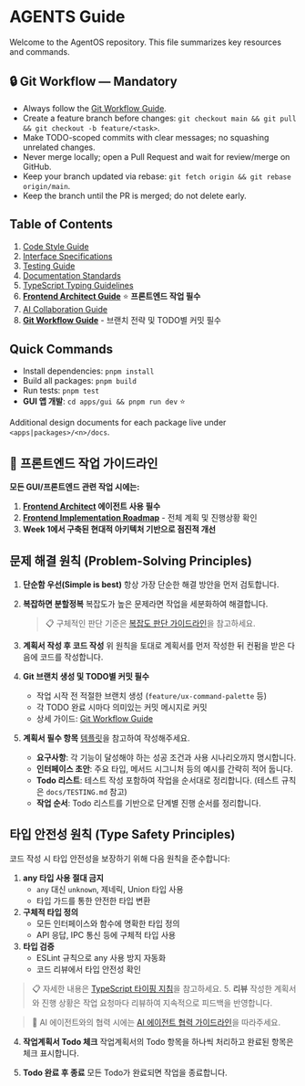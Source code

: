 # AGENTS Guide

Welcome to the AgentOS repository. This file summarizes key resources and commands.

## 🔒 Git Workflow — Mandatory

- Always follow the [Git Workflow Guide](docs/GIT_WORKFLOW_GUIDE.md).
- Create a feature branch before changes: `git checkout main && git pull && git checkout -b feature/<task>`.
- Make TODO-scoped commits with clear messages; no squashing unrelated changes.
- Never merge locally; open a Pull Request and wait for review/merge on GitHub.
- Keep your branch updated via rebase: `git fetch origin && git rebase origin/main`.
- Keep the branch until the PR is merged; do not delete early.

## Table of Contents

1. [Code Style Guide](docs/CODE_STYLE.md)
2. [Interface Specifications](docs/INTERFACE_SPEC.md)
3. [Testing Guide](docs/TESTING.md)
4. [Documentation Standards](docs/DOCUMENTATION_STANDARDS.md)
5. [TypeScript Typing Guidelines](docs/TYPESCRIPT_TYPING_GUIDELINES.md)
6. **[Frontend Architect Guide](.claude/agents/frontend-architect.md)** ⭐ **프론트엔드 작업 필수**
7. [AI Collaboration Guide](docs/AI_COLLABORATION_GUIDE.md)
8. **[Git Workflow Guide](docs/GIT_WORKFLOW_GUIDE.md)** - 브랜치 전략 및 TODO별 커밋 필수

## Quick Commands

- Install dependencies: `pnpm install`
- Build all packages: `pnpm build`
- Run tests: `pnpm test`
- **GUI 앱 개발**: `cd apps/gui && pnpm run dev` ⭐

Additional design documents for each package live under `<apps|packages>/<n>/docs`.

## 🎯 **프론트엔드 작업 가이드라인**

**모든 GUI/프론트엔드 관련 작업 시에는:**

1. **[Frontend Architect](.claude/agents/frontend-architect.md) 에이전트 사용 필수**
2. **[Frontend Implementation Roadmap](apps/gui/docs/FRONTEND_IMPLEMENTATION_ROADMAP.md)** - 전체 계획 및 진행상황 확인
3. **Week 1에서 구축된 현대적 아키텍처 기반으로 점진적 개선**

## 문제 해결 원칙 (Problem-Solving Principles)

1. **단순함 우선(Simple is best)**
   항상 가장 단순한 해결 방안을 먼저 검토합니다.
2. **복잡하면 분할정복**
   복잡도가 높은 문제라면 작업을 세분화하여 해결합니다.

   > 📋 구체적인 판단 기준은 [복잡도 판단 가이드라인](docs/COMPLEXITY_GUIDE.md)을 참고하세요.

3. **계획서 작성 후 코드 작성**
   위 원칙을 토대로 계획서를 먼저 작성한 뒤 컨펌을 받은 다음에 코드를 작성합니다.
4. **Git 브랜치 생성 및 TODO별 커밋 필수**
   - 작업 시작 전 적절한 브랜치 생성 (`feature/ux-command-palette` 등)
   - 각 TODO 완료 시마다 의미있는 커밋 메시지로 커밋
   - 상세 가이드: [Git Workflow Guide](docs/GIT_WORKFLOW_GUIDE.md)
5. **계획서 필수 항목**
   [템플릿](./docs/template/PLAN_TEMPLATE.md)을 참고하여 작성해주세요.
   - **요구사항**: 각 기능이 달성해야 하는 성공 조건과 사용 시나리오까지 명시합니다.
   - **인터페이스 초안**: 주요 타입, 메서드 시그니처 등의 예시를 간략히 적어 둡니다.
   - **Todo 리스트**: 테스트 작성 포함하여 작업을 순서대로 정리합니다. (테스트 규칙은 `docs/TESTING.md` 참고)
   - **작업 순서**: Todo 리스트를 기반으로 단계별 진행 순서를 정리합니다.

## 타입 안전성 원칙 (Type Safety Principles)

코드 작성 시 타입 안전성을 보장하기 위해 다음 원칙을 준수합니다:

1. **any 타입 사용 절대 금지**
   - `any` 대신 `unknown`, 제네릭, Union 타입 사용
   - 타입 가드를 통한 안전한 타입 변환
2. **구체적 타입 정의**
   - 모든 인터페이스와 함수에 명확한 타입 정의
   - API 응답, IPC 통신 등에 구체적 타입 사용
3. **타입 검증**
   - ESLint 규칙으로 any 사용 방지 자동화
   - 코드 리뷰에서 타입 안전성 확인

> 📋 자세한 내용은 [TypeScript 타이핑 지침](docs/TYPESCRIPT_TYPING_GUIDELINES.md)을 참고하세요. 5. **리뷰**
> 작성한 계획서와 진행 상황은 작업 요청마다 리뷰하여 지속적으로 피드백을 반영합니다.

> 🤝 AI 에이전트와의 협력 시에는 [AI 에이전트 협력 가이드라인](docs/AI_COLLABORATION_GUIDE.md)을 따라주세요.

4. **작업계획서 Todo 체크**
   작업계획서의 Todo 항목을 하나씩 처리하고 완료된 항목은 체크 표시합니다.

5. **Todo 완료 후 종료**
   모든 Todo가 완료되면 작업을 종료합니다.

